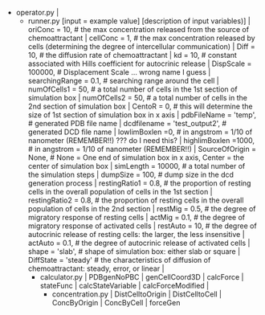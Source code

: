 - operator.py
    |
    - runner.py  [input = example value]           [description of input variables)]
        |        oriConc = 10,                     # the max concentration released from the source of chemoattractant
        |        cellConc = 1,                     # the max concentration released by cells (determining the degree of intercellular communication)
        |        Diff = 10,                        # the diffusion rate of chemoattractant 
        |        kd = 10,                          # constant associated with Hills coefficient for autocrinic release
        |        DispScale = 100000,               # Displacement Scale ... wrong name I guess 
        |        searchingRange = 0.1,             # searching range around the cell 
        |        numOfCells1 = 50,                 # a total number of cells in the 1st section of simulation box 
        |        numOfCells2 = 50,                 # a total number of cells in the 2nd section of simulation box 
        |        CentoR = 0,                       # this will determine the size of 1st section of simulation box in x axis
        |        pdbFileName = 'temp',             # generated PDB file name 
        |        dcdfilename = 'test_output2',     # generated DCD file name 
        |        lowlimBoxlen =0,                  # in angstrom = 1/10 of nanometer (REMEMBER!!) ??? do I need this? 
        |        highlimBoxlen =1000,              # in angstrom = 1/10 of nanometer (REMEMBER!!)
        |        SourceOfOrigin = None,            # None = One end of simulation box in x axis, Center = the center of simulation box 
        |        simLength = 10000,                # a total number of the simulation steps 
        |        dumpSize = 100,                   # dump size in the dcd generation process 
        |        restingRatio1 = 0.8,              # the proportion of resting cells in the overall population of cells in the 1st section 
        |        restingRatio2 = 0.8,              # the proportion of resting cells in the overall population of cells in the 2nd section 
        |        restMig = 0.5,                    # the degree of migratory response of resting cells 
        |        actMig = 0.1,                     # the degree of migratory response of activated cells 
        |        restAuto = 10,                    # the degree of autocrinic release of resting cells: the larger, the less insensitive
        |        actAuto = 0.1,                    # the degree of autocrinic release of activated cells
        |        shape = 'slab',                   # shape of simulation box: either slab or square 
        |        DiffState = 'steady'              # the characteristics of diffusion of chemoattractant: steady, error, or linear 
        |
        - calculator.py
            |            PDBgenNoPBC
            |            genCellCoord3D
            |            calcForce
            |            stateFunc
            |            calcStateVariable
            |            calcForceModified
            |
            - concentration.py
                |                DistCelltoOrigin
                |                DistCelltoCell
                |                ConcByOrigin
                |                ConcByCell
                |                forceGen
                
            
            
       